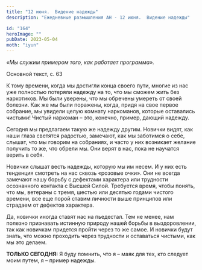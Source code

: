 ```yaml
---
title: "12 июня.  Видение надежды"
description: "Ежедневные размышления АН - 12 июня.  Видение надежды"

id: "164"
heroImage: ""
pubDate: 2023-05-04
moth: "iyun"
---
```


_«Мы служим примером того, как работает программа»._

Основной текст, с. 63

К тому времени, когда мы достигли конца своего пути, многие из нас уже
полностью потеряли надежду на то, что мы сможем жить без наркотиков. Мы были
уверены, что мы обречены умереть от своей болезни. Как же мы были поражены,
когда, придя на свое первое собрание, мы увидели целую комнату наркоманов,
которые оставались чистыми! Чистый наркоман – это, конечно, пример, дающий
надежду.

Сегодня мы предлагаем такую же надежду другим. Новички видят, как наши глаза
светятся радостью, замечают, как мы заботимся о себе, слышат, что мы говорим
на собраниях, и часто у них возникает желание получить то же, что обрели мы.
Они верят в нас, пока не научатся верить в себя.

Новички слышат весть надежды, которую мы им несем. И у них есть тенденция
смотреть на нас сквозь «розовые очки». Они не всегда замечают нашу борьбу с
дефектами характера или трудности осознанного контакта с Высшей Силой.
Требуется время, чтобы понять, что мы, ветераны с тремя, шестью или десятью
годами чистого времени, все еще порой ставим личности выше принципов или
страдаем от дефектов характера.

Да, новички иногда ставят нас на пьедестал. Тем не менее, нам полезно
признавать истинную природу нашей борьбы в выздоровлении, так как новичкам
придется пройти через то же самое. И новички будут знать, что можно проходить
через трудности и оставаться чистыми, как мы это делаем.

**ТОЛЬКО СЕГОДНЯ:** Я буду помнить, что я – маяк для тех, кто следует моим
путем, я – пример надежды.
